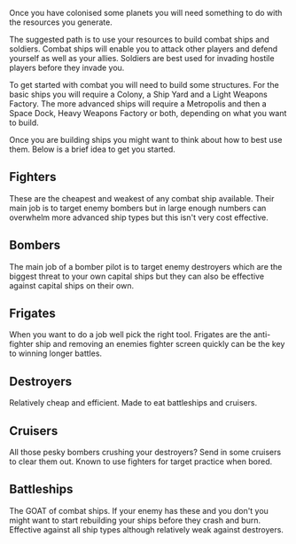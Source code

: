 Once you have colonised some planets you will need something to do with the resources you generate.

The suggested path is to use your resources to build combat ships and soldiers. Combat ships will enable you to attack other players and defend yourself as well as your allies. Soldiers are best used for invading hostile players before they invade you.

To get started with combat you will need to build some structures. For the basic ships you will require a Colony, a Ship Yard and a Light Weapons Factory. The more advanced ships will require a Metropolis and then a Space Dock, Heavy Weapons Factory or both, depending on what you want to build.

Once you are building ships you might want to think about how to best use them. Below is a brief idea to get you started.

## Fighters
These are the cheapest and weakest of any combat ship available. Their main job is to target enemy bombers but in large enough numbers can overwhelm more advanced ship types but this isn't very cost effective.

## Bombers
The main job of a bomber pilot is to target enemy destroyers which are the biggest threat to your own capital ships but they can also be effective against capital ships on their own.

## Frigates
When you want to do a job well pick the right tool. Frigates are the anti-fighter ship and removing an enemies fighter screen quickly can be the key to winning longer battles.

## Destroyers
Relatively cheap and efficient. Made to eat battleships and cruisers.  

## Cruisers
All those pesky bombers crushing your destroyers? Send in some cruisers to clear them out. Known to use fighters for target practice when bored.

## Battleships
The GOAT of combat ships. If your enemy has these and you don't you might want to start rebuilding your ships before they crash and burn. Effective against all ship types although relatively weak against destroyers.
